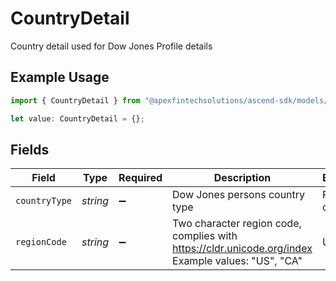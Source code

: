 # CountryDetail

Country detail used for Dow Jones Profile details

## Example Usage

```typescript
import { CountryDetail } from "@apexfintechsolutions/ascend-sdk/models/components";

let value: CountryDetail = {};
```

## Fields

| Field                                                                                              | Type                                                                                               | Required                                                                                           | Description                                                                                        | Example                                                                                            |
| -------------------------------------------------------------------------------------------------- | -------------------------------------------------------------------------------------------------- | -------------------------------------------------------------------------------------------------- | -------------------------------------------------------------------------------------------------- | -------------------------------------------------------------------------------------------------- |
| `countryType`                                                                                      | *string*                                                                                           | :heavy_minus_sign:                                                                                 | Dow Jones persons country type                                                                     | Resident of                                                                                        |
| `regionCode`                                                                                       | *string*                                                                                           | :heavy_minus_sign:                                                                                 | Two character region code, complies with https://cldr.unicode.org/index Example values: "US", "CA" | US                                                                                                 |
